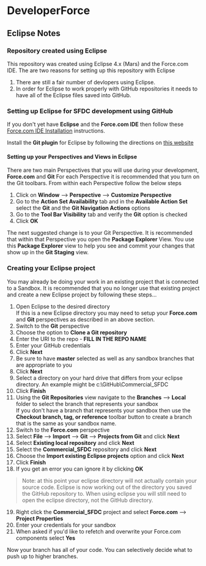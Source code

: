 # DeveloperForce

## Eclipse Notes

### Repository created using Eclipse
This repository was created using Eclipse 4.x (Mars) and the Force.com IDE.  The are two reasons for setting up this repository with Eclipse  
1. There are still a fair number of devlopers using Eclipse.  
2. In order for Eclipse to work properly with GitHub repositories it needs to have all of the Eclipse files saved into GitHub.  

### Setting up Eclipse for SFDC development using GitHub
If you don't yet have **Eclipse** and the **Force.com IDE** then follow these [Force.com IDE Installation](https://developer.salesforce.com/page/Force.com_IDE_Installation) instructions.  

Install the **Git plugin** for Eclipse by following the directions on [this website](http://www.vogella.com/tutorials/EclipseGit/article.html#eclipseinstallationgit)  

#### Setting up your **Perspectives** and **Views** in Eclipse
There are two main Perspectives that you will use during your development, **Force.com** and **Git**
For each Perspective it is recommended that you turn on the Git toolbars.  From within each Perspective follow the below steps  
1. Click on **Window** --> **Perspective** --> **Customize Perspective**  
2. Go to the **Action Set Availability** tab and in the **Available Action Set** select the **Git** and the **Git Navigation Actions** options  
3. Go to the **Tool Bar Visibility** tab and verify the **Git** option is checked  
4. Click **OK**  

The next suggested change is to your Git Perspective.  It is recommended that within that Perspective you open the **Package Explorer** View.  You use this **Package Explorer** view to help you see and commit your changes that show up in the **Git Staging** view.


### Creating your Eclipse project
You may already be doing your work in an existing project that is connected to a Sandbox.  It is recommended that you no longer use that existing project and create a new Eclipse project by following these steps...  
1. Open Eclipse to the desired directory  
   If this is a new Eclipse directory you may need to setup your **Force.com** and **Git** perspectives as described in an above section.  
2. Switch to the **Git** perspective  
3. Choose the option to **Clone a Git repository**  
4. Enter the URI to the repo - **FILL IN THE REPO NAME**  
5. Enter your GitHub credentials  
6. Click **Next**  
7. Be sure to have **master** selected as well as any sandbox branches that are appropriate to you  
8. Click **Next**  
9. Select a directory on your hard drive that differs from your eclipse directory.  An example might be c:\GitHub\Commercial_SFDC  
10. Click **Finish**  
11. Using the **Git Repositories** view navigate to the **Branches** --> **Local** folder to select the branch that represents your sandbox  
    If you don't have a branch that represents your sandbox then use the **Checkout branch, tag, or reference** toolbar button to create a branch that is the same as your sandbox name.  
12. Switch to the **Force.com** perspective  
13. Select **File** --> **Import** --> **Git** --> **Projects from Git** and click **Next**  
14. Select **Existing local repository** and click **Next**  
15. Select the **Commercial_SFDC** repository and click **Next**  
16. Choose the **Import existing Eclipse projects** option and click **Next**  
17. Click **Finish**  
18. If you get an error you can ignore it by clicking **OK**  
> Note: at this point your eclipse directory will not actually contain your source code.  Eclipse is now working out of the directory you saved the GitHub repository to.  When using eclipse you will still need to open the eclipse directory, not the GitHub directory.  
19. Right click the **Commercial_SFDC** project and select **Force.com** --> **Project Properties**  
20. Enter your credentials for your sandbox  
21. When asked if you'd like to refetch and overwrite your Force.com components select **Yes**  

Now your branch has all of your code.  You can selectively decide what to push up to higher branches.

